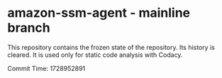 # amazon-ssm-agent - mainline branch

This repository contains the frozen state of the repository.
Its history is cleared. It is used only for static code
analysis with Codacy.

Commit Time: 1728952891